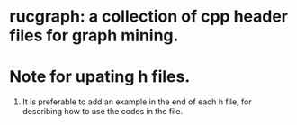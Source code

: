 # rucgraph: a collection of cpp header files for graph mining.

# Note for upating h files.

1. It is preferable to add an example in the end of each h file, for describing how to use the codes in the file.
